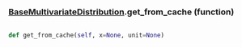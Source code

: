 ### [BaseMultivariateDistribution](BaseMultivariateDistribution.md).get_from_cache (function)


```py

def get_from_cache(self, x=None, unit=None)

```


